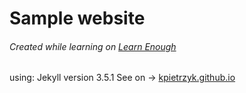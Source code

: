 # Sample website 
###### Created while learning on [Learn Enough](https://www.learnenough.com/)
using: Jekyll version 3.5.1
See on -> [kpietrzyk.github.io](https://kpietrzyk.github.io/)
